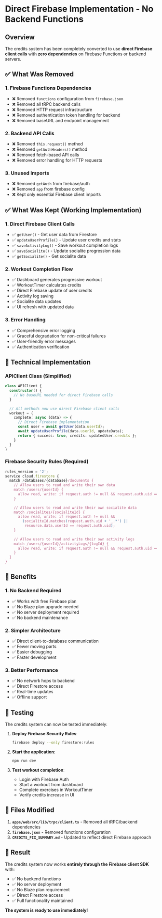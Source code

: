 # Direct Firebase Implementation - No Backend Functions

## Overview
The credits system has been completely converted to use **direct Firebase client calls** with **zero dependencies** on Firebase Functions or backend servers.

## ✅ What Was Removed

### 1. Firebase Functions Dependencies
- ❌ Removed `functions` configuration from `firebase.json`
- ❌ Removed all tRPC backend calls
- ❌ Removed HTTP request infrastructure
- ❌ Removed authentication token handling for backend
- ❌ Removed baseURL and endpoint management

### 2. Backend API Calls
- ❌ Removed `this.request()` method
- ❌ Removed `getAuthHeaders()` method
- ❌ Removed fetch-based API calls
- ❌ Removed error handling for HTTP requests

### 3. Unused Imports
- ❌ Removed `getAuth` from firebase/auth
- ❌ Removed `app` from firebase config
- ❌ Kept only essential Firebase client imports

## ✅ What Was Kept (Working Implementation)

### 1. Direct Firebase Client Calls
- ✅ `getUser()` - Get user data from Firestore
- ✅ `updateUserProfile()` - Update user credits and stats
- ✅ `saveActivityLog()` - Save workout completion logs
- ✅ `saveSocialite()` - Update socialite progression data
- ✅ `getSocialite()` - Get socialite data

### 2. Workout Completion Flow
- ✅ Dashboard generates progressive workout
- ✅ WorkoutTimer calculates credits
- ✅ Direct Firebase update of user credits
- ✅ Activity log saving
- ✅ Socialite data updates
- ✅ UI refresh with updated data

### 3. Error Handling
- ✅ Comprehensive error logging
- ✅ Graceful degradation for non-critical failures
- ✅ User-friendly error messages
- ✅ Authentication verification

## 🔧 Technical Implementation

### APIClient Class (Simplified)
```typescript
class APIClient {
  constructor() {
    // No baseURL needed for direct Firebase calls
  }
  
  // All methods now use direct Firebase client calls
  workout = {
    complete: async (data) => {
      // Direct Firebase implementation
      const user = await getUser(data.userId);
      await updateUserProfile(data.userId, updateData);
      return { success: true, credits: updatedUser.credits };
    }
  }
}
```

### Firebase Security Rules (Required)
```javascript
rules_version = '2';
service cloud.firestore {
  match /databases/{database}/documents {
    // Allow users to read and write their own data
    match /users/{userId} {
      allow read, write: if request.auth != null && request.auth.uid == userId;
    }
    
    // Allow users to read and write their own socialite data
    match /socialites/{socialiteId} {
      allow read, write: if request.auth != null && 
        (socialiteId.matches(request.auth.uid + '_.*') || 
         resource.data.userId == request.auth.uid);
    }
    
    // Allow users to read and write their own activity logs
    match /users/{userId}/activityLogs/{logId} {
      allow read, write: if request.auth != null && request.auth.uid == userId;
    }
  }
}
```

## 🚀 Benefits

### 1. No Backend Required
- ✅ Works with free Firebase plan
- ✅ No Blaze plan upgrade needed
- ✅ No server deployment required
- ✅ No backend maintenance

### 2. Simpler Architecture
- ✅ Direct client-to-database communication
- ✅ Fewer moving parts
- ✅ Easier debugging
- ✅ Faster development

### 3. Better Performance
- ✅ No network hops to backend
- ✅ Direct Firestore access
- ✅ Real-time updates
- ✅ Offline support

## 🧪 Testing

The credits system can now be tested immediately:

1. **Deploy Firebase Security Rules**:
   ```bash
   firebase deploy --only firestore:rules
   ```

2. **Start the application**:
   ```bash
   npm run dev
   ```

3. **Test workout completion**:
   - Login with Firebase Auth
   - Start a workout from dashboard
   - Complete exercises in WorkoutTimer
   - Verify credits increase in UI

## 📁 Files Modified

1. **`apps/web/src/lib/trpc/client.ts`** - Removed all tRPC/backend dependencies
2. **`firebase.json`** - Removed functions configuration
3. **`CREDITS_FIX_SUMMARY.md`** - Updated to reflect direct Firebase approach

## 🎯 Result

The credits system now works **entirely through the Firebase client SDK** with:
- ✅ No backend functions
- ✅ No server deployment
- ✅ No Blaze plan requirement
- ✅ Direct Firestore access
- ✅ Full functionality maintained

**The system is ready to use immediately!** 